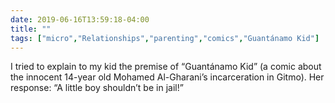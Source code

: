 ```yaml
---
date: 2019-06-16T13:59:18-04:00
title: ""
tags: ["micro","Relationships","parenting","comics","Guantánamo Kid"]
---
```

I tried to explain to my kid the premise of “Guantánamo Kid” (a comic about the innocent 14-year old Mohamed Al-Gharani’s incarceration in Gitmo). Her response: “A little boy shouldn’t be in jail!”
